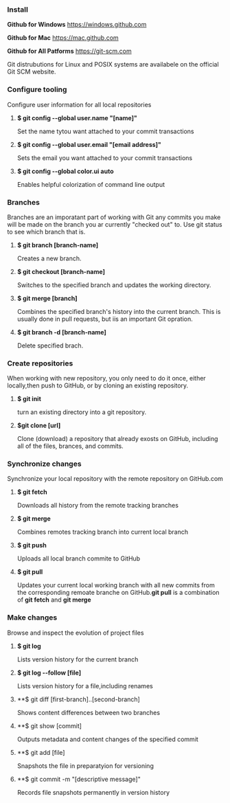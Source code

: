 ### Install 

**Github for Windows**
https://windows.github.com

**Github for Mac**
https://mac.github.com

**Github for All Patforms**
https://git-scm.com

Git distrubutions for Linux and POSIX systems are availabele on the official Git SCM website.

### Configure tooling
Configure user information for all local repositories

1. **$ git config --global user.name "[name]"**

    Set the name tytou want attached to your commit transactions

2. **$ git config --global user.email "[email address]"**

    Sets the email you want attached to your commit transactions

3. **$ git config --global color.ui auto**

    Enables helpful colorization of command line output

### Branches

Branches are an imporatant part of working with Git any commits you make will be made on the branch you ar currently "checked out" to. Use git status to see which branch that is.

1. **$ git branch [branch-name]**

    Creates a new branch.
   
2. **$ git checkout [branch-name]**

    Switches to the specified branch and updates the working directory.
   
3. **$ git merge [branch]**

    Combines the specified branch's history into the current branch. This is usually done in pull requests, but iis an important Git opration.

4. **$ git branch -d [branch-name]**

    Delete specified brach.   

### Create repositories

When working with new repository, you only need to do it once, either locally,then push to GitHub, or by cloning an existing repository.

1. **$ git init**

    turn an existing directory into a git repository.

2. **$git clone [url]**

   Clone (download) a repository that already exosts on GitHub, including all of the files, brances, and commits.

### Synchronize changes

Synchronize your local repository with the remote repository on GitHub.com

1. **$ git fetch**

   Downloads all history from the remote tracking branches

2. **$ git merge**

   Combines remotes tracking branch into current local branch

3. **$ git push**

   Uploads all local branch commite to GitHub

4. **$ git pull**

    Updates your current local working branch with all new commits from the corresponding remoate branche on GitHub.**git pull** is a combination of **git fetch** and **git merge**

### Make changes
Browse and inspect the evolution of project files

1. **$ git log**

   Lists version history for the current branch

2. **$ git log --follow [file]**

   Lists version history for a file,including renames
   
3. **$ git diff [first-branch]..[second-branch]

   Shows content differences between two branches

4. **$ git show [commit]

   Outputs metadata and content changes of the specified commit

5. **$ git add [file]

    Snapshots the file in preparatyion for versioning

6. **$ git commit -m "[descriptive message]"

     Records file snapshots permanently in version history
